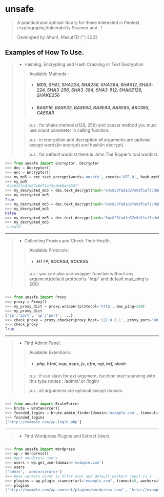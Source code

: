 # unsafe

> A practical and optimal library for those interested in Pentest, cryptography,Vulnerability Scanner and ..!
> 
> Developed by Ahur4, MesutFD (™) 2022

## Examples of How To Use.

> - Hashing, Encrypting and Hash Cracking or Text Decryption
>> Available Mathods :
>> - ##### MD5, SHA1, SHA224, SHA256, SHA384, SHA512, SHA3-224, SHA3-256, SHA3-384, SHA3-512, SHAKE128, SHAKE256
>> - ##### BASE16, BASE32, BASE64, BASE64, BASE85, ASCII85, CAESAR
>
>> p.s : for shake methods(128, 256) and caesar method you must use count parameter in calling function.
>>
>> p.s : in encryption and decryption all arguments are optional except words(in encrypt) and hash(in decrypt).
>>
>> p.s : for default wordlist there is John The Ripper's tool wordlist.

```python
>>> from unsafe import Encryptor, Decrypter
>>> dec = Decrypter()
>>> enc = Encryptor()
>>> my_md5 = enc.text_encrypt(words='unsafe', encode='UTF-8', hash_method='MD5')
>>> my_md5
'64c823fad1d87e0df1ef3cdeb8ac684f'
>>> my_decrypted_md5 = dec.text_decrypt(hash='64c823fad1d87e0df1ef3cdeb8ac684f', word='unsafe', hash_method='MD5')
>>> my_decrypted_md5
True
>>> my_decrypted_md5 = dec.text_decrypt(hash='64c823fad1d87e0df1ef3cdeb8ac684f', word='ahur4', hash_method='MD5')
>>> my_decrypted_md5
False
>>> my_decrypted_md5 = dec.text_decrypt(hash='64c823fad1d87e0df1ef3cdeb8ac684f', word=['ahur4', 'unsafe', 'mesut'], hash_method='MD5')
>>> my_decrypted_md5
'unsafe'
```
---

> - Collecting Proxies and Check Their Health.
>> Available Protocols:
>> - ##### HTTP, SOCKS4, SOCKS5
>
>> p.s : you can also use wrapper function without any argument(default protocol is "http" and default max_ping is 200)

```python

>>> from unsafe import Proxy
>>> proxy = Proxy()
>>> my_proxy_dict = proxy.wrapper(protocol='http', max_ping=200)
>>> my_proxy_dict
{'ip':'port', 'ip':'port', ...}
>>> check_proxy = proxy.checker(proxy_host='127.0.0.1', proxy_port='80', protocol='http', timeout=10)
>>> check_proxy
True
```
---

> - Find Admin Panel.
>> Available Extentions:
>> - ##### php, html, asp, aspx, js, cfm, cgi, brf, slash
>
>> p.s : if use slash for ext argument, function start scanning with this type routes : /admin/ or /login/
>>
>> p.s : all arguments are optional except domain.
```python

>>> from unsafe import BruteForcer
>>> brute = BruteForcer()
>>> founded_logins = brute.admin_finder(domain='example.com', timeout=10, ext='php', user_agent="AmigaVoyager/2.95 (compatible; MC680x0; AmigaOS; SV1)", proxy="http://127.0.0.1:80")
>>> founded_logins
['http://example.com/wp-login.php']

```
---

> - Find Wordpress Plugins and Extract Users.

```python

>>> from unsafe import Wordpress
>>> wp = Wordpress()
>>> #get wordpress users
>>> users = wp.get_user(domain='example.com')
>>> users
['admin', 'administrator']
>>> #max workers count is 5(for now) and default workers count is 3
>>> plugins = wp.plugin_scanner(url="example.com", timeout=5, workers=5, proxy="http://127.0.0.1:80")
>>> plugins
['http://example.com/wp-content/plugins/wordpress-seo/', 'http://example.com/wp-content/plugins/duplicate-post/', 'http://example.com/wp-content/plugins/w3-total-cache/', 'http://example.com/wp-content/plugins/redirection/', 'http://example.com/wp-content/plugins/favicon-by-realfavicongenerator/']

```
